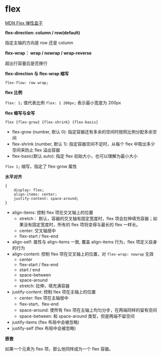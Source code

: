 # flex

[MDN Flex 弹性盒子](https://developer.mozilla.org/zh-CN/docs/Learn/CSS/CSS_layout/Flexbox)

**flex-direction: column / row(default)**

指定主轴的方向是 row 还是 column

**flex-wrap： wrap / nowrap / wrap-reverse**

超出行容量后是否换行

**flex-direction 与 flex-wrap 缩写**

`flex-flow: row wrap;`

**flex 比例**

`flex: 1;` 值代表比例
`flex: 1 200px;` 表示最小宽度为 200px

**flex 缩写与全写**

`flex {flex-grow} {flex-shrink} {flex-basis}`

- flex-grow (number, 默认 0): 指定容器还有多余的空间时按照比例分配多余空间
- flex-shrink (number, 默认 1): 指定容器空间不足时，从每个 flex 中取出多少空间来防止 flex 溢出容器
- flex-basic(默认 auto): 指定 flex 初始大小，也可以理解为最小大小

`flex 1;` 缩写，指定了 flex-grow 属性

**水平对齐**

```
{
    display: flex;
    align-items: center;
    justify-content: space-around;
}
```

- align-items: 控制 flex 项在交叉轴上的位置
    - stretch： 默认，容器的交叉轴有固定宽度时，flex 项会拉伸填充容器；如果没有固定宽度时，所有的 flex 项将变得与最长的 flex
      一样长。
    - center: 交叉轴居中
    - flex-start / flex-end
- align-self: 属性与 align-items 一致, 覆盖 align-items 行为，flex 项定义自身的行为
- align-content: 控制 flex 项在交叉轴上的位置，对 `flex-wrap: nowrap` 无效
    - center
    - flex-start / flex-end
    - start / end
    - space-between
    - space-around
    - stretch: 拉伸，填充满容器
- justify-content: 控制 flex 项在主轴上的位置
    - center: flex 项在主轴居中
    - flex-start、flex-end
    - space-around: 使所有 flex 项在主轴上均匀分步，在两端同样的留有空间
    - space-between: 和 space-around 类型，但是两端不留空间
- justify-items (flex 布局中会被忽略)
- justify-self (flex 布局中会被忽略)

**嵌套**

如果一个元素为 flex 项，那么他同样成为一个 flex 容器。